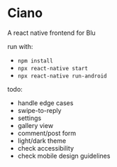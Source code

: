 # Ciano

A react native frontend for Blu

run with:
- `npm install`
- `npx react-native start`
- `npx react-native run-android`

todo:
- handle edge cases
- swipe-to-reply
- settings
- gallery view
- comment/post form
- light/dark theme
- check accessibility
- check mobile design guidelines